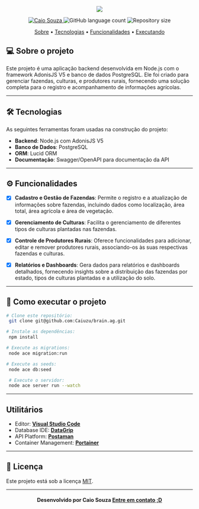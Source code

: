 

<!--Banner e logo-->

<div align="center">
<img src="https://storage.googleapis.com/cubo-platform.appspot.com/startups/1606325972225-t2f7wuvu.png">
</div>

<!-- Badges -->
<p align="center">
   <a href="https://www.linkedin.com/in/caiuzu/">
      <img alt="Caio Souza" src="https://img.shields.io/badge/-Caio Souza-5ee089?style=flat&logo=Linkedin&logoColor=white" />
   </a>
  <img alt="GitHub language count" src="https://img.shields.io/github/languages/count/caiuzu/brain.ag?color=5ec389"/>
  <img alt="Repository size" src="https://img.shields.io/github/repo-size/caiuzu/brain.ag?color=5ea489"/>
</p>

<!-- Indice-->
<p align="center">
 <a href="#-sobre-o-projeto">Sobre</a> •
 <a href="#-tecnologias">Tecnologias</a> •
  <a href="#-funcionalidades">Funcionalidades</a> •
 <a href="#-como-executar-o-projeto">Executando</a> 


## 💻 Sobre o projeto

Este projeto é uma aplicação backend desenvolvida em Node.js com o framework AdonisJS V5 e banco de dados PostgreSQL. Ele foi criado para gerenciar fazendas, culturas, e produtores rurais, fornecendo uma solução completa para o registro e acompanhamento de informações agrícolas.

---

## 🛠 Tecnologias

As seguintes ferramentas foram usadas na construção do projeto:

- **Backend**: Node.js com AdonisJS V5
- **Banco de Dados**: PostgreSQL
- **ORM**: Lucid ORM
- **Documentação**: Swagger/OpenAPI para documentação da API

---

## ⚙️ Funcionalidades

  - [x]  **Cadastro e Gestão de Fazendas**: Permite o registro e a atualização de informações sobre fazendas, incluindo dados como localização, área total, área agrícola e área de vegetação.

  - [x]  **Gerenciamento de Culturas**: Facilita o gerenciamento de diferentes tipos de culturas plantadas nas fazendas.

  - [x]  **Controle de Produtores Rurais**: Oferece funcionalidades para adicionar, editar e remover produtores rurais, associando-os às suas respectivas fazendas e culturas.

  - [x]  **Relatórios e Dashboards**: Gera dados para relatórios e dashboards detalhados, fornecendo insights sobre a distribuição das fazendas por estado, tipos de culturas plantadas e a utilização do solo.


---


## 🚀 Como executar o projeto

``` bash
# Clone este repositório:
 git clone git@github.com:Caiuzu/brain.ag.git

# Instale as dependências:
 npm install

# Execute as migrations:
 node ace migration:run

# Execute as seeds:
 node ace db:seed

 # Execute o servidor:
 node ace server run --watch
```

---
## Utilitários

- Editor: **[Visual Studio Code](https://code.visualstudio.com/)**
- Database IDE: **[DataGrip](https://www.jetbrains.com/datagrip/)**
- API Platform: **[Postaman](https://www.postman.com)**
- Container Management: **[Portainer](https://www.portainer.io)**


---
## 📝 Licença

Este projeto está sob a licença [MIT](./LICENSE).

---


<h4 align=center>Desenvolvido por Caio Souza <a href="https://www.linkedin.com/in/caiuzu/"> <strong>Entre em contato</strong> ;D</a></h4>